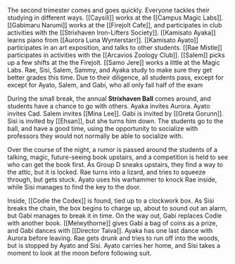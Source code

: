 The second trimester comes and goes quickly. Everyone tackles their studying in different ways. [[Caysili]] works at the [[Campus Magic Labs]]. [[Gabimaru Narumi]] works at the [[Firejolt Cafe]], and participates in club activities with the [[Strixhaven Iron-Lifters Society]]. [[Kamisato Ayaka]] learns piano from [[Aurora Luna Wynterstarr]]. [[Kamisato Ayato]] participates in an art exposition, and talks to other students. [[Rae Mistle]] participates in activities with the [[Arcavios Zoology Club]]. [[Salem]] picks up a few shifts at the the Firejolt. [[Samo Jere]] works a little at the Magic Labs. Rae, Sisi, Salem, Sammy, and Ayaka study to make sure they get better grades this time. Due to their diligence, all students pass, except for except for Ayato, Salem, and Gabi, who all only fail half of the exam

During the small break, the annual **Strixhaven Ball** comes around, and students have a chance to go with others. Ayaka invites Aurora. Ayato invites Cad. Salem invites [[Mina Lee]]. Gabi is invited by [[Greta Gorunn]]. Sisi is invited by [[Ehsan]], but she turns him down. The students go to the ball, and have a good time, using the opportunity to socialize with professors they would not normally be able to socialize with.

Over the course of the night, a rumor is passed around the students of a talking, magic, future-seeing book upstairs, and a competition is held to see who can get the book first. As Group D sneaks upstairs, they find a way to the attic, but it is locked. Rae turns into a lizard, and tries to squeeze through, but gets stuck. Ayato uses his warhammer to knock Rae inside, while Sisi manages to find the key to the door.

Inside, [[Codie the Codex]] is found, tied up to a clockwork box. As Sisi breaks the chain, the box begins to charge up, about to sound out an alarm, but Gabi manages to break it in time. On the way out, Gabi replaces Codie with another book. [[Melwythorne]] gives Gabi a bag of coins as a prize, and Gabi dances with [[Director Taiva]]. Ayaka has one last dance with Aurora before leaving. Rae gets drunk and tries to run off into the woods, but is stopped by Ayato and Sisi. Ayato carries her home, and Sisi takes a moment to look at the moon before following suit.